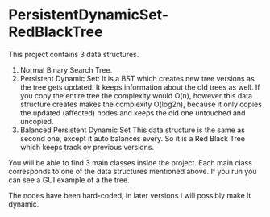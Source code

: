 # PersistentDynamicSet-RedBlackTree
This project contains 3 data structures.
1) Normal Binary Search Tree.
2) Persistent Dynamic Set:
It is a BST which creates new tree versions as the tree gets updated. It keeps information about the old trees as well. If you copy the entire tree the complexity would O(n), however this data structure creates makes the complexity O(log2n), because it only copies the updated (affected) nodes and keeps the old one untouched and uncopied.
3) Balanced Persistent Dynamic Set
This data structure is the same as second one, except it auto balances every. So it is a Red Black Tree which keeps track ov previous versions.

You will be able to find 3 main classes inside the project. Each main 
class corresponds to one of the data structures mentioned above.
If you run you can see a GUI example of a the tree.

The nodes have been hard-coded, in later versions I will possibly make it dynamic.
